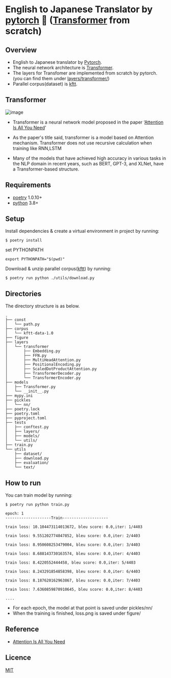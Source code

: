 # English to Japanese Translator by [pytorch](https://pytorch.org/) 🙊 ([Transformer](https://arxiv.org/abs/1706.03762) from scratch)

## Overview

- English to Japanese translator by [Pytorch](https://pytorch.org/).
- The neural network architecture is [Transformer](https://arxiv.org/abs/1706.03762).
- The layers for Transfomer are implemented from scratch by pytorch. (you can find them under [layers/transformer/](https://github.com/YadaYuki/en_ja_translator_pytorch/tree/master/layers/transformer))
- Parallel corpus(dataset) is [kftt](http://www.phontron.com/kftt/index-ja.html).

## Transformer

![image](https://user-images.githubusercontent.com/57289763/159227403-edf771bf-e639-48f7-befe-763471e646da.png)

- Transformer is a neural network model proposed in the paper ‘[Attention Is All You Need](https://arxiv.org/abs/1706.03762)’

- As the paper's title said, transformer is a model based on Attention mechanism. Transformer does not use recursive calculation when training like RNN,LSTM
- Many of the models that have achieved high accuracy in various tasks in the NLP domain in recent years, such as BERT, GPT-3, and XLNet, have a Transformer-based structure.

## Requirements

- [poetry](https://python-poetry.org/) 1.0.10+
- [python](https://www.python.org/) 3.8+

## Setup

Install dependencies & create a virtual environment in project by running:

```
$ poetry install
```

set PYTHONPATH

```
export PYTHONPATH="$(pwd)"
```

Download & unzip parallel corpus([kftt](http://www.phontron.com/kftt/index-ja.html)) by running:

```
$ poetry run python ./utils/download.py
```

## Directories

The directory structure is as below.

```
.
├── const
│   └── path.py
├── corpus
│   └── kftt-data-1.0
├── figure
├── layers
│   └── transformer
│       ├── Embedding.py
│       ├── FFN.py
│       ├── MultiHeadAttention.py
│       ├── PositionalEncoding.py
│       ├── ScaledDotProductAttention.py
│       ├── TransformerDecoder.py
│       └── TransformerEncoder.py
├── models
│   ├── Transformer.py
│   └── __init__.py
├── mypy.ini
├── pickles
│   └── nn/
├── poetry.lock
├── poetry.toml
├── pyproject.toml
├── tests
│   ├── conftest.py
│   ├── layers/
│   ├── models/
│   └── utils/
├── train.py
└── utils
    ├── dataset/
    ├── download.py
    ├── evaluation/
    └── text/
```

## How to run

You can train model by running:

```
$ poetry run python train.py

epoch: 1
--------------------Train--------------------

train loss: 10.104473114013672, bleu score: 0.0,iter: 1/4403

train loss: 9.551202774047852, bleu score: 0.0,iter: 2/4403

train loss: 8.950608253479004, bleu score: 0.0,iter: 3/4403

train loss: 8.688143730163574, bleu score: 0.0,iter: 4/4403

train loss: 8.4220552444458, bleu score: 0.0,iter: 5/4403

train loss: 8.243291854858398, bleu score: 0.0,iter: 6/4403

train loss: 8.187620162963867, bleu score: 0.0,iter: 7/4403

train loss: 7.6360859870910645, bleu score: 0.0,iter: 8/4403

....
```

- For each epoch, the model at that point is saved under pickles/nn/
- When the training is finished, loss.png is saved under figure/

## Reference

- [Attention Is All You Need](https://arxiv.org/abs/1706.03762)

## Licence

[MIT](https://github.com/YadaYuki/en_ja_translator_pytorch/blob/master/LICENSE)
